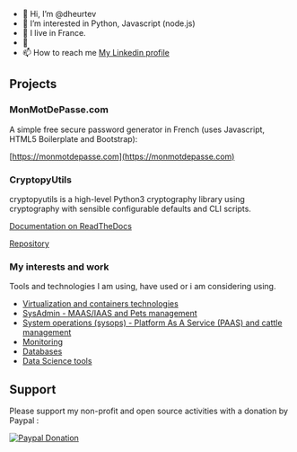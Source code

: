 - 👋 Hi, I’m @dheurtev
- 👀 I’m interested in Python, Javascript (node.js) 
- 🌱 I live in France.
- 💞️ 
- 📫 How to reach me [My Linkedin profile](https://www.linkedin.com/in/david-heurtevent/)

## Projects ##

### MonMotDePasse.com ###
A simple free secure password generator in French (uses Javascript, HTML5 Boilerplate and Bootstrap): 

[https://monmotdepasse.com](https://monmotdepasse.com)

### CryptopyUtils ###
cryptopyutils is a high-level Python3 cryptography library using cryptography with sensible configurable defaults and CLI scripts.

[Documentation on ReadTheDocs](https://cryptopyutils.readthedocs.io/en/latest/)

[Repository](https://github.com/dheurtev/cryptopyutils)

### My interests and work ###
Tools and technologies I am using, have used or i am considering using.
- [Virtualization and containers technologies](https://github.com/dheurtev/dheurtev/blob/main/virtualization-containers.md)
- [SysAdmin - MAAS/IAAS and Pets management](https://github.com/dheurtev/dheurtev/blob/main/sysadmin.md)
- [System operations (sysops) - Platform As A Service (PAAS) and cattle management](https://github.com/dheurtev/dheurtev/blob/main/sysops.md)
- [Monitoring](https://github.com/dheurtev/dheurtev/blob/main/monitoring.md)
- [Databases](https://github.com/dheurtev/dheurtev/blob/main/databases.md)
- [Data Science tools](https://github.com/dheurtev/dheurtev/blob/main/data-science.md)

## Support ##

Please support my non-profit and open source activities with a donation by Paypal :

[![Paypal Donation](https://www.paypalobjects.com/en_US/FR/i/btn/btn_donateCC_LG.gif)](https://www.paypal.com/donate?hosted_button_id=MU8N9KU6VLBME)

